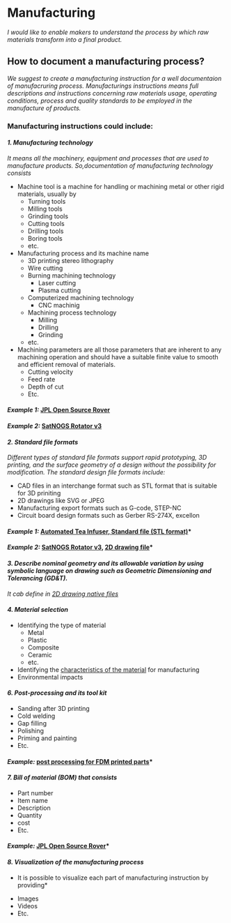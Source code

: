 # **Manufacturing**

*I would like to enable makers to understand the process by which raw materials transform into a final product.*

## **How to document a manufacturing process?**


*We suggest to create a manufacturing instruction for a well documentaion of manufacruring process. Manufacturings instructions means full descriptions and instructions concerning raw materials usage, operating conditions, process and quality standards to be employed in the manufacture of products.*


 ### **Manufacturing instructions could include:** 
 
 #### *1. Manufacturing technology*
 
 *It means all the machinery, equipment and processes that are used to manufacture products. So,documentation of manufacturing technology consists*

   - Machine tool is a machine for handling or machining metal or other rigid materials, usually by
     - Turning tools
     - Milling tools
     - Grinding tools
     - Cutting tools
     - Drilling tools
     - Boring tools
     - etc. 
  - Manufacturing process and its machine name  
     - 3D printing stereo lithography
     - Wire cutting
     - Burning machining technology 
       - Laser cutting
       - Plasma cutting
     - Computerized machining technology 
       - CNC machinig 
     - Machining process technology
       - Milling
       - Drilling
       - Grinding
     - etc.
   - Machining parameters are all those parameters that are inherent to any machining operation and should have a suitable finite value to smooth and efficient removal of materials.
     - Cutting velocity
     - Feed rate
     - Depth of cut
     - Etc.
   
   #### *Example 1:* [JPL Open Source Rover](https://github.com/nasa-jpl/open-source-rover/tree/master/mechanical/body_assembly#3-machiningfabrication)
   
   #### *Example 2:* [SatNOGS Rotator v3](https://wiki.satnogs.org/SatNOGS_Rotator_v3#Build_Sequence) 
   
#### *2. Standard file formats*

*Different types of standard file formats support rapid prototyping, 3D printing, and the surface geometry of a design without the possibility for modification. The standard design file formats include:*
 
  - CAD files in an interchange format such as STL format that is suitable for 3D priniting 
  - 2D drawings like SVG or JPEG
  - Manufacturing export formats such as G-code, STEP-NC
  - Circuit board design formats such as Gerber RS-274X, excellon 

#### *Example 1:* [Automated Tea Infuser, Standard file (STL format)](https://wikifactory.com/+fablabbratislava/automated-tea-infuser/contributions/3f2c490)*

#### *Example 2:* [SatNOGS Rotator v3](https://wiki.satnogs.org/SatNOGS_Rotator_v3#Specifications), [2D drawing file](https://wiki.satnogs.org/File:C1001.png)*

    
#### *3. Describe nominal geometry and its allowable variation by using symbolic language on drawing such as Geometric Dimensioning and Tolerancing (GD&T).*

 *It cab define in [2D drawing native files](https://github.com/OPEN-NEXT/wp2.3_template/blob/main/Documentation/3.%20Design/Structural%20model/Mechanics/README.md#2-modelling-a-design-in-native-file-format)*


#### *4. Material selection*

 - Identifying the type of material
    - Metal
    - Plastic
    - Composite
    - Ceramic
    - etc.
- Identifying the [characteristics of the material](https://github.com/OPEN-NEXT/wp2.3_template/tree/main/Documentation/3.%20Design/Structural%20model/Mechanics#3-characteristics-of-the-materials) for manufacturing
- Environmental impacts  

#### *6. Post-processing and its tool kit*
 
   - Sanding after 3D printing
   - Cold welding
   - Gap filling
   - Polishing
   - Priming and painting
   - Etc. 
   
   #### *Example:* [post processing for FDM printed parts](https://www.3dhubs.com/knowledge-base/post-processing-fdm-printed-parts/#introduction)*
   
#### *7. Bill of material (BOM) that consists*

   - Part number
   - Item name
   - Description
   - Quantity
   - cost
   - Etc.

 #### *Example:* [JPL Open Source Rover](https://github.com/nasa-jpl/open-source-rover/tree/master/bill_of_materials)*


#### *8. Visualization of the manufacturing process*

* It is possible to visualize each part of manufacturing instruction by providing*

- Images 
- Videos 
- Etc.
 ```
